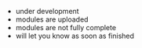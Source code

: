 -  under development
- modules are uploaded
- modules are not fully complete
- will let you know as soon as  finished
